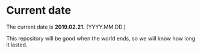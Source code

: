 # Current date

The current date is **2019.02.21.** (YYYY.MM.DD.)

This repository will be good when the world ends, so we will know how long it lasted.